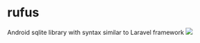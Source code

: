 # rufus
Android sqlite library with syntax similar to Laravel framework
[![](https://jitpack.io/v/yann-yvan/rufus.svg)](https://jitpack.io/#yann-yvan/rufus)
